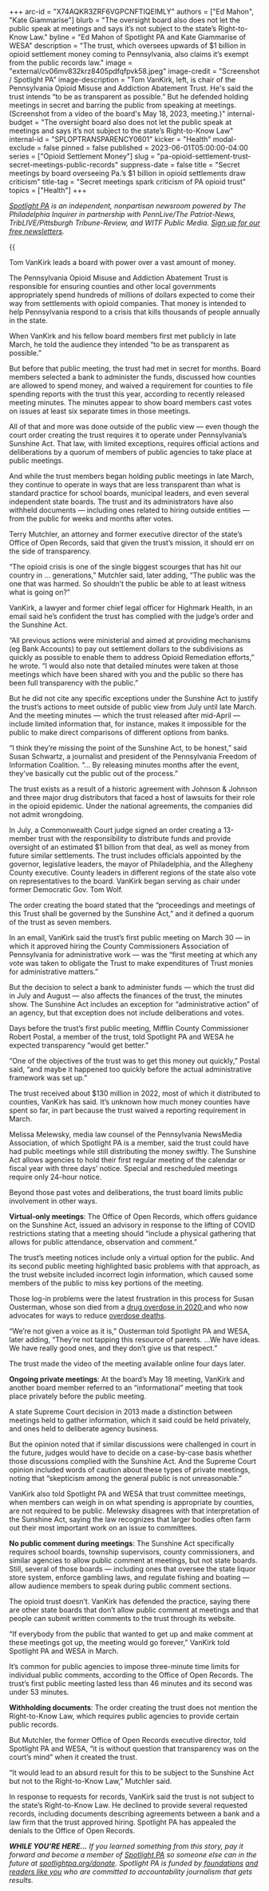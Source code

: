 +++
arc-id = "X74AQKR3ZRF6VGPCNFTIQEIMLY"
authors = ["Ed Mahon", "Kate Giammarise"]
blurb = "The oversight board also does not let the public speak at meetings and says it’s not subject to the state’s Right-to-Know Law."
byline = "Ed Mahon of Spotlight PA and Kate Giammarise of WESA"
description = "The trust, which oversees upwards of $1 billion in opioid settlement money coming to Pennsylvania, also claims it’s exempt from the public records law."
image = "external/cv06mv832krz8405pdfqfpvk58.jpeg"
image-credit = "Screenshot / Spotlight PA"
image-description = "Tom VanKirk, left, is chair of the Pennsylvania Opioid Misuse and Addiction Abatement Trust. He's said the trust intends “to be as transparent as possible.” But he defended holding meetings in secret and barring the public from speaking at meetings. (Screenshot from a video of the board's May 18, 2023, meeting.)"
internal-budget = "The oversight board also does not let the public speak at meetings and says it’s not subject to the state’s Right-to-Know Law"
internal-id = "SPLOPTRANSPARENCY0601"
kicker = "Health"
modal-exclude = false
pinned = false
published = 2023-06-01T05:00:00-04:00
series = ["Opioid Settlement Money"]
slug = "pa-opioid-settlement-trust-secret-meetings-public-records"
suppress-date = false
title = "Secret meetings by board overseeing Pa.’s $1 billion in opioid settlements draw criticism"
title-tag = "Secret meetings spark criticism of PA opioid trust"
topics = ["Health"]
+++

<a href="https://www.spotlightpa.org/"><i>Spotlight PA</i></a><i> is an independent, nonpartisan newsroom powered by The Philadelphia Inquirer in partnership with PennLive/The Patriot-News, TribLIVE/Pittsburgh Tribune-Review, and WITF Public Media. </i><a href="https://www.spotlightpa.org/newsletters"><i>Sign up for our free newsletters</i></a><i>.</i>

{{<audio label="Click here to listen to an audio introduction to this story." src="https://files.data.spotlightpa.org/uploads/01j8/pb67/opioid-transparency-with-intro-and-tag-2-.mp3" >}}

Tom VanKirk leads a board with power over a vast amount of money.

The Pennsylvania Opioid Misuse and Addiction Abatement Trust is responsible for ensuring counties and other local governments appropriately spend hundreds of millions of dollars expected to come their way from settlements with opioid companies. That money is intended to help Pennsylvania respond to a crisis that kills thousands of people annually in the state.

When VanKirk and his fellow board members first met publicly in late March, he told the audience they intended “to be as transparent as possible.”

But before that public meeting, the trust had met in secret for months. Board members selected a bank to administer the funds, discussed how counties are allowed to spend money, and waived a requirement for counties to file spending reports with the trust this year, according to recently released meeting minutes. The minutes appear to show board members cast votes on issues at least six separate times in those meetings.

All of that and more was done outside of the public view — even though the court order creating the trust requires it to operate under Pennsylvania’s Sunshine Act. That law, with limited exceptions, requires official actions and deliberations by a quorum of members of public agencies to take place at public meetings.

And while the trust members began holding public meetings in late March, they continue to operate in ways that are less transparent than what is standard practice for school boards, municipal leaders, and even several independent state boards. The trust and its administrators have also withheld documents — including ones related to hiring outside entities — from the public for weeks and months after votes.

<script src="https://www.spotlightpa.org/embed.js" async></script><div data-spl-embed-version="1" data-spl-src="https://www.spotlightpa.org/embeds/newsletter/"></div>

Terry Mutchler, an attorney and former executive director of the state’s Office of Open Records, said that given the trust’s mission, it should err on the side of transparency.

“The opioid crisis is one of the single biggest scourges that has hit our country in ... generations,” Mutchler said, later adding, “The public was the one that was harmed. So shouldn’t the public be able to at least witness what is going on?”

VanKirk, a lawyer and former chief legal officer for Highmark Health, in an email said he’s confident the trust has complied with the judge’s order and the Sunshine Act.

“All previous actions were ministerial and aimed at providing mechanisms (eg Bank Accounts) to pay out settlement dollars to the subdivisions as quickly as possible to enable them to address Opioid Remediation efforts,” he wrote. “I would also note that detailed minutes were taken at those meetings which have been shared with you and the public so there has been full transparency with the public.”

But he did not cite any specific exceptions under the Sunshine Act to justify the trust’s actions to meet outside of public view from July until late March. And the meeting minutes — which the trust released after mid-April — include limited information that, for instance, makes it impossible for the public to make direct comparisons of different options from banks.

“I think they’re missing the point of the Sunshine Act, to be honest,” said Susan Schwartz, a journalist and president of the Pennsylvania Freedom of Information Coalition. “... By releasing minutes months after the event, they’ve basically cut the public out of the process.”

The trust exists as a result of a historic agreement with Johnson &amp; Johnson and three major drug distributors that faced a host of lawsuits for their role in the opioid epidemic. Under the national agreements, the companies did not admit wrongdoing.

In July, a Commonwealth Court judge signed an order creating a 13-member trust with the responsibility to distribute funds and provide oversight of an estimated $1 billion from that deal, as well as money from future similar settlements. The trust includes officials appointed by the governor, legislative leaders, the mayor of Philadelphia, and the Allegheny County executive. County leaders in different regions of the state also vote on representatives to the board. VanKirk began serving as chair under former Democratic Gov. Tom Wolf.

The order creating the board stated that the “proceedings and meetings of this Trust shall be governed by the Sunshine Act,” and it defined a quorum of the trust as seven members.

In an email, VanKirk said the trust’s first public meeting on March 30 — in which it approved hiring the County Commissioners Association of Pennsylvania for administrative work — was the “first meeting at which any vote was taken to obligate the Trust to make expenditures of Trust monies for administrative matters.”

But the decision to select a bank to administer funds — which the trust did in July and August — also affects the finances of the trust, the minutes show. The Sunshine Act includes an exception for “administrative action” of an agency, but that exception does not include deliberations and votes.

Days before the trust’s first public meeting, Mifflin County Commissioner Robert Postal, a member of the trust, told Spotlight PA and WESA he expected transparency “would get better.”

“One of the objectives of the trust was to get this money out quickly,” Postal said, “and maybe it happened too quickly before the actual administrative framework was set up.”

The trust received about $130 million in 2022, most of which it distributed to counties, VanKirk has said. It’s unknown how much money counties have spent so far, in part because the trust waived a reporting requirement in March.

Melissa Melewsky, media law counsel of the Pennsylvania NewsMedia Association, of which Spotlight PA is a member, said the trust could have had public meetings while still distributing the money swiftly. The Sunshine Act allows agencies to hold their first regular meeting of the calendar or fiscal year with three days’ notice. Special and rescheduled meetings require only 24-hour notice.

Beyond those past votes and deliberations, the trust board limits public involvement in other ways.

<b>Virtual-only meetings</b>: The Office of Open Records, which offers guidance on the Sunshine Act, issued an advisory in response to the lifting of COVID restrictions stating that a meeting should “include a physical gathering that allows for public attendance, observation and comment.”

The trust’s meeting notices include only a virtual option for the public. And its second public meeting highlighted basic problems with that approach, as the trust website included incorrect login information, which caused some members of the public to miss key portions of the meeting.

Those log-in problems were the latest frustration in this process for Susan Ousterman, whose son died from a <a href="https://www.spotlightpa.org/news/2021/06/pa-medical-marijuana-insurance-drug-treatment-confusion/">drug overdose in 2020 </a>and who now advocates for ways to reduce <a href="https://www.usatoday.com/story/opinion/voices/2023/01/30/opioid-fentanyl-criminalization-wont-end-epidemic/11111983002/">overdose deaths</a>.

“We’re not given a voice as it is,” Ousterman told Spotlight PA and WESA, later adding, “They’re not tapping this resource of parents. …We have ideas. We have really good ones, and they don’t give us that respect.”

The trust made the video of the meeting available online four days later.

<b>Ongoing private meetings</b>: At the board’s May 18 meeting, VanKirk and another board member referred to an “informational” meeting that took place privately before the public meeting.

A state Supreme Court decision in 2013 made a distinction between meetings held to gather information, which it said could be held privately, and ones held to deliberate agency business.

But the opinion noted that if similar discussions were challenged in court in the future, judges would have to decide on a case-by-case basis whether those discussions complied with the Sunshine Act. And the Supreme Court opinion included words of caution about these types of private meetings, noting that “skepticism among the general public is not unreasonable.”

VanKirk also told Spotlight PA and WESA that trust committee meetings, when members can weigh in on what spending is appropriate by counties, are not required to be public. Melewsky disagrees with that interpretation of the Sunshine Act, saying the law recognizes that larger bodies often farm out their most important work on an issue to committees.

<b>No public comment during meetings</b>: The Sunshine Act specifically requires school boards, township supervisors, county commissioners, and similar agencies to allow public comment at meetings, but not state boards. Still, several of those boards — including ones that oversee the state liquor store system, enforce gambling laws, and regulate fishing and boating — allow audience members to speak during public comment sections.

The opioid trust doesn’t. VanKirk has defended the practice, saying there are other state boards that don’t allow public comment at meetings and that people can submit written comments to the trust through its website.

“If everybody from the public that wanted to get up and make comment at these meetings got up, the meeting would go forever,” VanKirk told Spotlight PA and WESA in March.

It’s common for public agencies to impose three-minute time limits for individual public comments, according to the Office of Open Records. The trust’s first public meeting lasted less than 46 minutes and its second was under 53 minutes.

<b>Withholding documents</b>: The order creating the trust does not mention the Right-to-Know Law, which requires public agencies to provide certain public records.

But Mutchler, the former Office of Open Records executive director, told Spotlight PA and WESA, “it is without question that transparency was on the court’s mind” when it created the trust.

<script src="https://www.spotlightpa.org/embed.js" async></script><div data-spl-embed-version="1" data-spl-src="https://www.spotlightpa.org/embeds/donate/?eyebrow_text=SPRING%20MEMBER%20DRIVE&teaser_text=Before%20you%20continue...%20This%20vital%20public-service%20journalism%20is%20only%20possible%20with%20your%20support.%20%3Cb%3EMake%20a%20gift%20to%20Spotlight%20PA%20now%20and%20it%20will%20be%20DOUBLED%20as%20part%20of%20our%20Spring%20Member%20Drive.%3C%2Fb%3E&cta_text=GET%20YOUR%20GIFT%20DOUBLED"></div>


“It would lead to an absurd result for this to be subject to the Sunshine Act but not to the Right-to-Know Law,” Mutchler said.

In response to requests for records, VanKirk said the trust is not subject to the state’s Right-to-Know Law. He declined to provide several requested records, including documents describing agreements between a bank and a law firm that the trust approved hiring. Spotlight PA has appealed the denials to the Office of Open Records.

<i><b>WHILE YOU’RE HERE...</b></i><i> If you learned something from this story, pay it forward and become a member of </i><a href="https://www.spotlightpa.org/"><i>Spotlight PA</i></a><i> so someone else can in the future at </i><a href="http://spotlightpa.org/donate"><i>spotlightpa.org/donate</i></a><i>. Spotlight PA is funded by</i><a href="https://www.spotlightpa.org/support"><i> foundations</i></a><i> </i><a href="https://www.spotlightpa.org/support"><i>and readers like you</i></a><i> who are committed to accountability journalism that gets results.</i>
